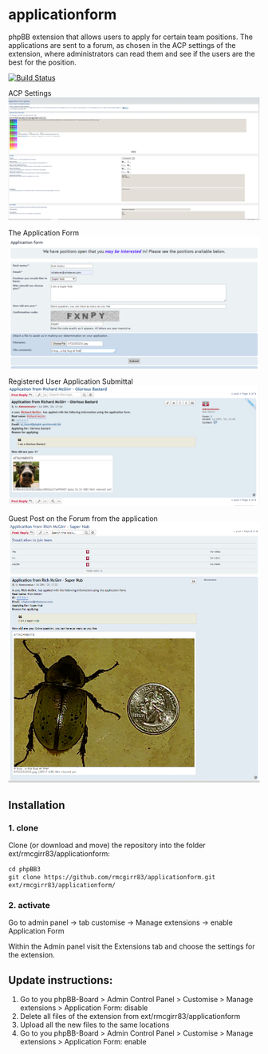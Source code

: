 applicationform
=========================

phpBB extension that allows users to apply for certain team positions. The applications are sent to a forum, as chosen in the ACP settings of the extension, where administrators can read them and see if the users are the best for the position.

[![Build Status](https://travis-ci.org/rmcgirr83/applicationform.svg?branch=master)](https://travis-ci.org/rmcgirr83/applicationform)

ACP Settings
![Screenshot](acp.PNG)

The Application Form
![Screenshot](applicationform.PNG)

Registered User Application Submittal
![Screenshot](registereduserapplication.PNG)

Guest Post on the Forum from the application
![Screenshot](thepostontheforum.PNG)

## Installation

### 1. clone
Clone (or download and move) the repository into the folder ext/rmcgirr83/applicationform:

```
cd phpBB3
git clone https://github.com/rmcgirr83/applicationform.git ext/rmcgirr83/applicationform/
```

### 2. activate
Go to admin panel -> tab customise -> Manage extensions -> enable Application Form

Within the Admin panel visit the Extensions tab and choose the settings for the extension.

## Update instructions:
1. Go to you phpBB-Board > Admin Control Panel > Customise > Manage extensions > Application Form: disable
2. Delete all files of the extension from ext/rmcgirr83/applicationform
3. Upload all the new files to the same locations
4. Go to you phpBB-Board > Admin Control Panel > Customise > Manage extensions > Application Form: enable
